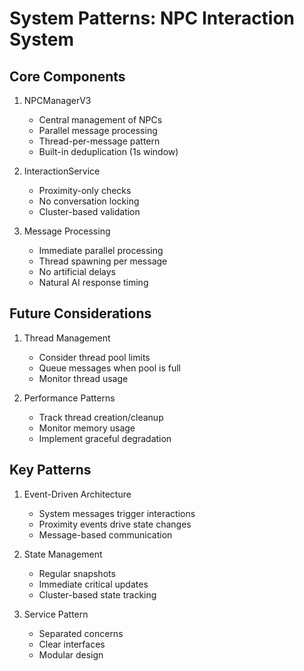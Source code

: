 # System Patterns: NPC Interaction System

## Core Components
1. NPCManagerV3
   - Central management of NPCs
   - Parallel message processing
   - Thread-per-message pattern
   - Built-in deduplication (1s window)

2. InteractionService
   - Proximity-only checks
   - No conversation locking
   - Cluster-based validation

3. Message Processing
   - Immediate parallel processing
   - Thread spawning per message
   - No artificial delays
   - Natural AI response timing

## Future Considerations
1. Thread Management
   - Consider thread pool limits
   - Queue messages when pool is full
   - Monitor thread usage

2. Performance Patterns
   - Track thread creation/cleanup
   - Monitor memory usage
   - Implement graceful degradation

## Key Patterns
1. Event-Driven Architecture
   - System messages trigger interactions
   - Proximity events drive state changes
   - Message-based communication

2. State Management
   - Regular snapshots
   - Immediate critical updates
   - Cluster-based state tracking

3. Service Pattern
   - Separated concerns
   - Clear interfaces
   - Modular design 